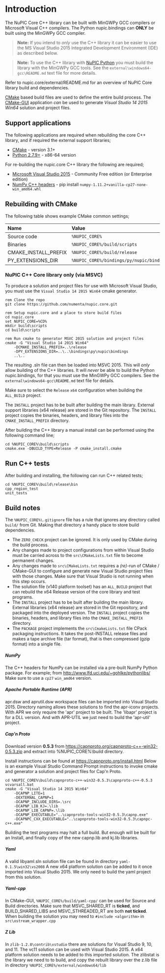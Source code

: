 # Introduction

The NuPIC Core C++ library can be built with MinGWPy GCC compilers or Microsoft Visual C++ compilers. The Python nupic.bindings can **ONLY** be built using the MinGWPy GCC compiler.

> **Note:** If you intend to _only_ use the C++ library it can be easier to use the MS Visual Studio 2015 Integrated Development Environment (IDE) as described below.

> **Note:** To use the C++ library with [NuPIC Python](https://github.com/numenta/nupic) you must build the library with the MinGWPy GCC tools. See the `external\windows64-gcc\README.md` text file for more details.

Refer to nupic.core/external/README.md for an overview of NuPIC Core library build and dependencies.

[CMake](http://www.cmake.org) based build files are used to define the entire build process. The [CMake-GUI](http://www.cmake.org/) application _can_ be used to generate _Visual Studio 14 2015 Win64_ solution and project files.

## Support applications

The following applications are required when rebuilding the core C++ library, and if required the external support libraries;

- [CMake](http://www.cmake.org/) - version 3.1+
- [Python 2.7.9+](https://www.python.org/downloads/windows/) - x86-64 version

For re-building the nupic.core C++ library the following are required;

- [Microsoft Visual Studio 2015](https://www.visualstudio.com/en-us/downloads/visual-studio-2015-downloads-vs) - Community Free edition (or Enterprise edition)
- [NumPy C++ headers](http://www.lfd.uci.edu/~gohlke/pythonlibs/) - pip install `numpy-1.11.2+vanilla-cp27-none-win_amd64.whl`

## Rebuilding with CMake

The following table shows example CMake common settings;

<center>

| Name | Value |
|:---- |:----- |
| Source code | `%NUPIC_CORE%` |
| Binaries | `%NUPIC_CORE%/build/scripts` |
| CMAKE_INSTALL_PREFIX | `%NUPIC_CORE%/build/release` |
| PY_EXTENSIONS_DIR | `%NUPIC_CORE%/bindings/py/nupic/bindings` |

</center>

### NuPIC C++ Core library only (via MSVC)

To produce a solution and project files for use with Microsoft Visual Studio, you must use the `Visual Studio 14 2015 Win64` cmake generator.

```
rem Clone the repo
git clone https://github.com/numenta/nupic.core.git

rem Setup nupic.core and a place to store build files
cd nupic.core
set NUPIC_CORE=%CD%
mkdir build\scripts
cd build\scripts

rem Run cmake to generator MSVC 2015 solution and project files
cmake -G "Visual Studio 14 2015 Win64"
	-DCMAKE_INSTALL_PREFIX=..\release
	-DPY_EXTENSIONS_DIR=..\..\bindings\py\nupic\bindings
	..\..
```

The resulting .sln file can then be loaded into MSVC 2015. This will _only_ allow building of the C++ libraries. It will _never_ be able to build the Python nupic.bindings, for that you must use the MinGWPy GCC compilers. See the `external\windows64-gcc\README.md` text file for details.

Make sure to select the `Release` `x64` configuration when building the `ALL_BUILD` project.

The `INSTALL` project has to be built after building the main library. External support libraries (x64 release) are stored in the Git repository. The `INSTALL` project copies the binaries, headers, and library files into the `CMAKE_INSTALL_PREFIX` directory.

After building the C++ library a manual install can be performed using the following command line;

```
cd %NUPIC_CORE%\build\scripts
cmake.exe -DBUILD_TYPE=Release -P cmake_install.cmake
```

## Run C++ tests

After building and installing, the following can run C++ related tests;

```
cd %NUPIC_CORE%\build\release\bin
cpp_region_test
unit_tests
```

## Build notes

The `%NUPIC_CORE%\.gitignore` file has a rule that ignores any directory called `build/` from Git. Making that directory a handy place to store build dependencies.

* The `ZERO_CHECK` project can be ignored. It is only used by CMake during the build process.
* Any changes made to project configurations from within Visual Studio must be carried across to the `src\CMakeLists.txt` file to become permanent changes.
* Any changes made to `src\CMakeLists.txt` requires a _(re)_-run of CMake / CMake-GUI to configure and generate new Visual Studio project files with those changes. Make sure that Visual Studio is not running when this step occurs.
* The solution file (v140 platform toolset) has an `ALL_BUILD` project that can rebuild the x64 Release version of the core library and test programs.
* The `INSTALL` project has to be built after building the main library. External libraries (x64 release) are stored in the Git repository, and packaged into the deployed version. The `INSTALL` project copies the binaries, headers, and library files into the `CMAKE_INSTALL_PREFIX` directory.
* The `PACKAGE` project implements the `src\CmakeLists.txt` file CPack packaging instructions. It takes the post-INSTALL release files and makes a tape archive file (tar format), that is then compressed (gzip format) into a single file.

##### NumPy

The C++ headers for NumPy can be installed via a pre-built NumPy Python package. For example; from http://www.lfd.uci.edu/~gohlke/pythonlibs/ Make sure to use a `cp27` `win_amd64` version.

##### Apache Portable Runtime (APR)

apr.dsw and aprutil.dsw workspace files can be imported into Visual Studio 2015. Directory naming allows these solutions to find the apr-iconv projects. With APR we only require the 'apr' project to be built. The 'libapr' project is for a DLL version. And with APR-UTIL we just need to build the 'apr-util' project.

##### Cap'n Proto

Download version **0.5.3** from https://capnproto.org/capnproto-c++-win32-0.5.3.zip and extract into %NUPIC_CORE%\build directory.

Install instructions can be found at https://capnproto.org/install.html Below is an example Visual Studio Command Prompt instructions to invoke cmake and generator a solution and project files for Cap'n Proto.

```
cd %NUPIC_CORE%\build\capnproto-c++-win32-0.5.3\capnproto-c++-0.5.3
vcvarsall.bat
cmake -G "Visual Studio 14 2015 Win64"
	-DCAPNP_LITE=1
	-DEXTERNAL_CAPNP=1
	-DCAPNP_INCLUDE_DIRS=.\src
	-DCAPNP_LIB_KJ=.\lib
	-DCAPNP_LIB_CAPNP=.\lib
	-DCAPNP_EXECUTABLE="..\capnproto-tools-win32-0.5.3\capnp.exe"
	-DCAPNPC_CXX_EXECUTABLE="..\capnproto-tools-win32-0.5.3\capnpc-c++.exe"
```

Building the test programs may halt a full build. But enough will be built for an Install, and finally copy of the new capnp.lib and kj.lib libraries.

##### Yaml

A valid libyaml.sln solution file can be found in directory `yaml-0.1.5\win32\vs2008` A new x64 platform solution can be added to it once imported into Visual Studio 2015. We only need to build the yaml project from this solution.

##### Yaml-cpp

In CMake-GUI, `%NUPIC_CORE%/build/yaml-cpp/` can be used for Source and Build directories. Make sure that MSVC_SHARED_RT is **ticked**, and BUILD_SHARED_LIBS and MSVC_STHREADED_RT are both **not ticked**. When building the solution you may need to `#include <algorithm>` in `src\ostream_wrapper.cpp`

##### Z Lib

In `zlib-1.2.8\contrib\vstudio` there are solutions for Visual Studio 9, 10, and 11. The vc11 solution can be used with Visual Studio 2015. A x64 platform solution needs to be added to this imported solution. The zlibstat is the library we need to to build, and copy the rebuilt library over the z.lib file in directory `%NUPIC_CORE%/external/windows64/lib`
